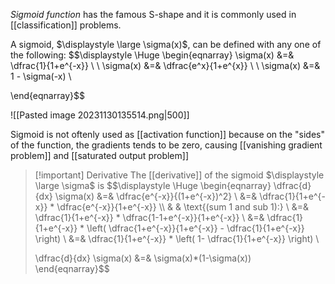 *Sigmoid function* has the famous S-shape and it is commonly used in [[classification]] problems.

A sigmoid, $\displaystyle \large \sigma(x)$, can be defined with any one of the following:
$$\displaystyle \Huge \begin{eqnarray} 
\sigma(x) &=& \dfrac{1}{1+e^{-x}} \\ \\
\sigma(x) &=& \dfrac{e^x}{1+e^{x}} \\ \\
\sigma(x) &=& 1 - \sigma(-x) \\

\end{eqnarray}$$

![[Pasted image 20231130135514.png|500]]

Sigmoid is not oftenly used as [[activation function]] because on the "sides" of the function, the gradients tends to be zero, causing [[vanishing gradient problem]] and [[saturated output problem]]

>[!important] Derivative
>The [[derivative]] of the sigmoid $\displaystyle \large \sigma$ is
>$$\displaystyle \Huge \begin{eqnarray} 
>\dfrac{d}{dx} \sigma(x)
>&=&
>\dfrac{e^{-x}}{(1+e^{-x})^2} 
>\\
>&=&
>\dfrac{1}{1+e^{-x}} *
>\dfrac{e^{-x}}{1+e^{-x}} 
>\\\\
>& & \text{(sum 1 and sub 1):}
>\\
>&=&
>\dfrac{1}{1+e^{-x}} *
>\dfrac{1-1+e^{-x}}{1+e^{-x}} 
>\\
>&=&
>\dfrac{1}{1+e^{-x}} *
>\left(
>\dfrac{1+e^{-x}}{1+e^{-x}} -
>\dfrac{1}{1+e^{-x}} 
>\right)
>\\
>&=&
>\dfrac{1}{1+e^{-x}} *
>\left(
>1-
>\dfrac{1}{1+e^{-x}} 
>\right)
>\\
>
>\dfrac{d}{dx} \sigma(x)
>&=&
>\sigma(x)*(1-\sigma(x))
\end{eqnarray}$$
